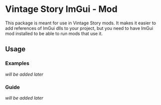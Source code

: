 # Vintage Story ImGui - Mod
This package is meant for use in Vintage Story mods. It makes it easier to add references of ImGui dlls to your project, but you need to have ImGui mod installed to be able to run mods that use it.
## Usage
### Examples
_will be added later_
### Guide
_will be added later_